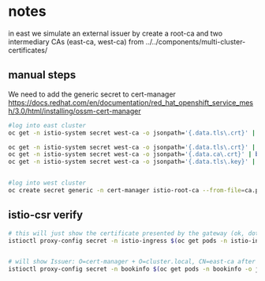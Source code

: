 # notes

in east we simulate an external issuer by create a root-ca and two intermediary CAs (east-ca, west-ca) from ../../components/multi-cluster-certificates/

## manual steps

We need to add the generic secret to cert-manager <https://docs.redhat.com/en/documentation/red_hat_openshift_service_mesh/3.0/html/installing/ossm-cert-manager>

```sh
#log into east cluster
oc get -n istio-system secret west-ca -o jsonpath='{.data.tls\.crt}' | base64 -d > ca.pem

oc get -n istio-system secret west-ca -o jsonpath='{.data.tls\.crt}' | base64 -d > tls.crt
oc get -n istio-system secret west-ca -o jsonpath='{.data.ca\.crt}' | base64 -d > ca.crt
oc get -n istio-system secret west-ca -o jsonpath='{.data.tls\.key}' | base64 -d > tls.key


#log into west cluster
oc create secret generic -n cert-manager istio-root-ca --from-file=ca.pem=ca.pem
```

## istio-csr verify 

```sh
# this will just show the certificate presented by the gateway (ok, dotn worry) 
istioctl proxy-config secret -n istio-ingress $(oc get pods -n istio-ingress -o jsonpath='{.items..metadata.name}' --selector app=istio-ingressgateway) -o json | jq -r '.dynamicActiveSecrets[0].secret.tlsCertificate.certificateChain.inlineBytes' | base64 --decode | openssl x509 -text -noout


# will show Issuer: O=cert-manager + O=cluster.local, CN=east-ca after restarting the pod (Issuer: O=cluster.local before if deployed previously before istio-csr)
istioctl proxy-config secret -n bookinfo $(oc get pods -n bookinfo -o jsonpath='{.items..metadata.name}' --selector app=productpage) -o json | jq -r '.dynamicActiveSecrets[0].secret.tlsCertificate.certificateChain.inlineBytes' | base64 --decode | openssl x509 -text -noout
```